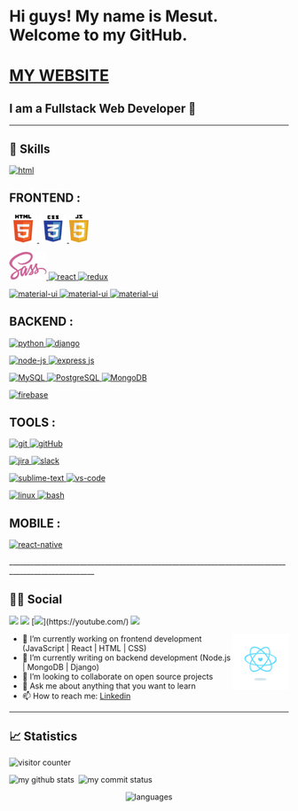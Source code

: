 # Hi guys! My name is Mesut. Welcome to my GitHub.

# [MY WEBSITE](https://mr-mesut-ozturk.github.io/Mr-Mesut-OZTURK/)

## I am a Fullstack Web Developer 👋
_____________________________________________________________

## 🚀 Skills

  <a href="#" target="_blank"> <img src="https://www.codewars.com/users/Mr-Mesut-OZTURK/badges/large" alt="html" height="50"/> </a> 

## FRONTEND :
<p>
  
  <a href="#" target="_blank"> <img src="https://github.com/Mr-Mesut-OZTURK/Mr-Mesut-OZTURK/blob/main/images/html5.png" alt="html" height="50"/> </a> 
  <a href="#" target="_blank"> <img src="https://github.com/Mr-Mesut-OZTURK/Mr-Mesut-OZTURK/blob/main/images/css3.png" alt="css" height="50"/> </a> 
  <a href="#" target="_blank"> <img src="https://github.com/Mr-Mesut-OZTURK/Mr-Mesut-OZTURK/blob/main/images/js-logo.png" alt="js" height="50"/> </a> 
  
  
  <a href="#" target="_blank"> <img src="https://github.com/Mr-Mesut-OZTURK/Mr-Mesut-OZTURK/blob/main/images/sass.png" alt="sass" height="50"/> </a>
  <a href="#" target="_blank"> <img src="https://cdn.icon-icons.com/icons2/2415/PNG/512/react_original_wordmark_logo_icon_146375.png" alt="react" width="50"/> </a>
  <a href="#" target="_blank"> <img src="https://upload.wikimedia.org/wikipedia/commons/4/49/Redux.png" alt="redux" height="50"/> </a>

  
  <a href="#" target="_blank"> <img src="https://mui.com/static/logo.png" alt="material-ui" height="40"/> </a> 
  <a href="#" target="_blank"> <img src="https://w7.pngwing.com/pngs/628/224/png-transparent-bootstrap-plain-wordmark-logo-icon.png" alt="material-ui" height="40"/> </a> 
  <a href="#" target="_blank"> <img src="https://w7.pngwing.com/pngs/106/519/png-transparent-tailwind-css-hd-logo.png" alt="material-ui" height="40"/> </a> 


 </p>
 
 
## BACKEND :
<p>
  <a href="#" target="_blank"> <img src="https://www.python.org/static/img/python-logo.png" alt="python" width="150"/> </a>
  <a href="#" target="_blank"> <img src="https://cdn.icon-icons.com/icons2/2415/PNG/512/django_plain_logo_icon_146558.png" alt="django" height="70"/> </a> 

  <a href="#" target="_blank"> <img src="https://cdn.icon-icons.com/icons2/2415/PNG/512/nodejs_original_logo_icon_146411.png" alt="node-js" height="50"/> </a> 
  <a href="#" target="_blank"> <img src="https://miro.medium.com/max/875/0*r1BTGwo9cd8IGNQQ.jpeg" alt="express js" height="50" /> </a> 
  
  <a href="#" target="_blank"> <img src="https://cdn.icon-icons.com/icons2/2415/PNG/512/mysql_original_wordmark_logo_icon_146417.png" alt="MySQL" height="50"/> </a> 
  <a href="#" target="_blank"> <img src="https://www.vectorlogo.zone/logos/postgresql/postgresql-ar21.svg" alt="PostgreSQL" height="50"/> </a>
  <a href="#" target="_blank"> <img src="https://www.vectorlogo.zone/logos/mongodb/mongodb-ar21.svg" alt="MongoDB" height="50"/> </a> 

  <a href="#" target="_blank"> <img src="https://www.vectorlogo.zone/logos/firebase/firebase-icon.svg" alt="firebase" height="50"/> </a>
 </p>
 
 ## TOOLS :
 <p>
  <a href="#" target="_blank"> <img src="https://www.vectorlogo.zone/logos/git-scm/git-scm-icon.svg" alt="git" height="50"/> </a> 
  <a href="#" target="_blank"> <img src="https://w7.pngwing.com/pngs/914/758/png-transparent-github-social-media-computer-icons-logo-android-github-logo-computer-wallpaper-banner-thumbnail.png" alt="gitHub" height="50"/> </a>

   
  <a href="#" target="_blank"> <img src="https://img.shields.io/badge/jira-1e90ff.svg?&style=for-the-badge&logo=jira&logoColor=white" alt="jira" height="40"/> </a>
  <a href="#" target="_blank"> <img src="https://a.slack-edge.com/80588/marketing/img/meta/slack_hash_256.png" alt="slack" height="40"/> </a>
  
  
  <a href="#" target="_blank"> <img src="https://cdn.icon-icons.com/icons2/1381/PNG/512/sublimetext_94866.png" alt="sublime-text" height="45"/> </a> 
  <a href="#" target="_blank"> <img src="https://www.pngitem.com/pimgs/m/80-800968_vscode-visual-studio-logo-png-transparent-png.png" alt="vs-code" height="50"/> </a>
  
  
  <a href="#" target="_blank"> <img src="https://upload.wikimedia.org/wikipedia/commons/thumb/3/35/Tux.svg/225px-Tux.svg.png" alt="linux" height="60"/> </a> 
  <a href="#" target="_blank"> <img src="https://www.vectorlogo.zone/logos/gnu_bash/gnu_bash-icon.svg" alt="bash" height="50"/> </a> 

</p>

## MOBILE :
<p>
  <a href="#" target="_blank"> <img src="https://www.pngkit.com/png/detail/373-3738691_react-native-svg-transformer-allows-you-import-svg.png" alt="react-native" width="45"/>     </a> 
</p>
______________________________________________________________________________________________________


## 👨👩 Social

[![](https://img.shields.io/badge/linkedin-%230077B5.svg?&style=for-the-badge&logo=linkedin&logoColor=white)](https://www.linkedin.com/in/mesut-ozturk)
[![](https://img.shields.io/badge/medium-%2312100E.svg?&style=for-the-badge&logo=medium&logoColor=white)](https://medium.com/)
[![](https://img.shields.io/badge/youtube-%23FF0000.svg?&style=for-the-badge&logo=youtube&logoColor=white")](https://youtube.com/)
[![](https://img.shields.io/badge/twitter-%231DA1F2.svg?&style=for-the-badge&logo=twitter&logoColor=white)](https://twitter.com/)

<img src="./images/content_heart-react.gif" alt="react-native" width="20%" height="20%" align="right">

- 🔭 I’m currently working on frontend development (JavaScript | React | HTML | CSS)
- 🌱 I’m currently writing on backend development (Node.js | MongoDB | Django)
- 👯 I’m looking to collaborate on open source projects
- 💬 Ask me about anything that you want to learn
- 📫 How to reach me: [Linkedin](https://www.linkedin.com/in/mesut-ozturk)

__________________________________________________________________________________________________________



## 📈 Statistics

<p align="left">
 <img src="https://komarev.com/ghpvc/?username=Mr-Mesut-OZTURK" alt="visitor counter" width="20%"/>
</p>

<p align="left">
 <img src="https://github-readme-stats.vercel.app/api?username=Mr-Mesut-OZTURK&theme=chartreuse-dark" alt="my github stats" width="49%"/>&nbsp;
 <img src="https://github-readme-streak-stats.herokuapp.com/?user=Mr-Mesut-OZTURK&theme=chartreuse-dark" alt="my commit status" width="49%" />
</p>
<p align="center">
 <img src="https://github-readme-stats.vercel.app/api/top-langs/?username=Mr-Mesut-OZTURK&theme=chartreuse-dark&layout=compact" alt="languages" width="50%">
</p>


